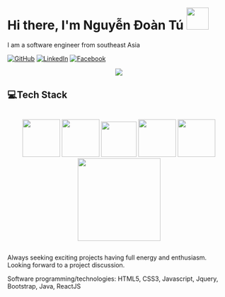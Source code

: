 
# Hi there, I'm Nguyễn Đoàn Tú <img src="https://user-images.githubusercontent.com/43292234/179925738-4df11b89-1924-4d3d-82b5-3a197ac4f031.gif" width="50" />

<p>I am a software engineer from southeast Asia</p>

[![GitHub]()](https://github.com/blckclov3r)
[![LinkedIn](https://img.shields.io/badge/LinkedIn-Aljun--Abrenica-0073B1)](https://www.linkedin.com/in/blckclov3r/)
[![Facebook](https://img.shields.io/badge/Facebook-blckclov3r-0F91F3)](https://facebook.com/blckclov3r)



<div align="center">
  <a href="https://github.com/blckclov3r"><img src="https://readme-typing-svg.herokuapp.com/?lines=Software%20developer;Software%20Engineer;Fullstack%20Developer;Always%20learning%20new%20tech&font=Pacifico&center=true&width=670&height=100&color=006699&vCenter=true&size=50%42"></a>
</div>



<h2 align="left" id="macropower-tech">💻Tech Stack</h2>
<br/>
<div align="center">
  <img src="https://user-images.githubusercontent.com/43292234/179796781-dae1d1a3-93b0-4fbb-9f66-5fb71223ac8e.gif" width="85">
  <img src="https://user-images.githubusercontent.com/43292234/179796789-1ad78c94-6e24-43a3-80c3-8d91ada3c864.gif" width="85">
  <img src="https://user-images.githubusercontent.com/43292234/179796795-66b680c9-89db-4199-9fa7-336bc4aecd7b.gif" width="80">
  <img src="https://user-images.githubusercontent.com/43292234/179796796-7981daa3-f820-4c3b-a4ee-621a2798aa9e.gif" width="85">
  <img src="https://user-images.githubusercontent.com/43292234/179796798-ddb3b6b4-d6ba-4043-9058-6a550c47f055.gif" width="85">
  <img src="https://user-images.githubusercontent.com/43292234/179796802-6e14d467-4cf8-4894-b53e-b565d4e5372f.gif" width="187">
</div>


##

<p>Always seeking exciting projects having full energy and enthusiasm. Looking forward to a project discussion.</p>

<p>Software programming/technologies: HTML5, CSS3, Javascript, Jquery, Bootstrap, Java, ReactJS</p>
<br/>

